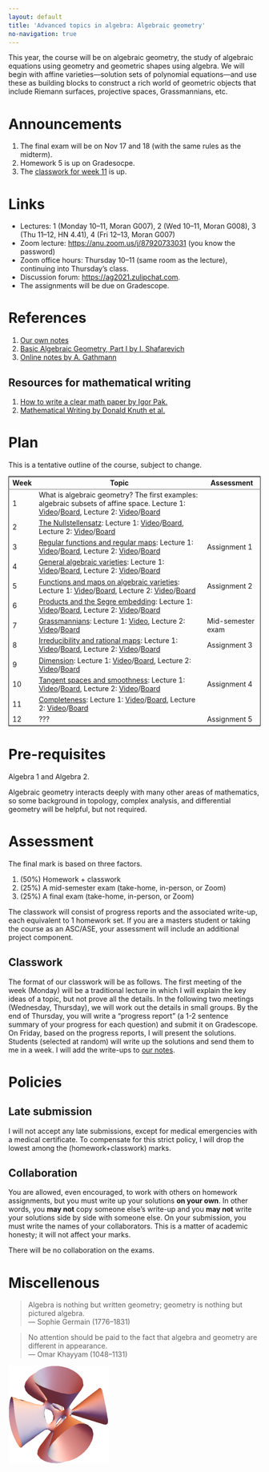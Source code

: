 ```yaml
---
layout: default
title: 'Advanced topics in algebra: Algebraic geometry'
no-navigation: true
---
```


This year, the course will be on algebraic geometry, the study of algebraic equations using geometry and geometric shapes using algebra.
We will begin with affine varieties&#x2014;solution sets of polynomial equations&#x2014;and use these as building blocks to construct a rich world of geometric objects that include Riemann surfaces, projective spaces, Grassmannians, etc.


# Announcements

1.  The final exam will be on Nov 17 and 18 (with the same rules as the midterm).
2.  Homework 5 is up on Gradesocpe.
3.  The [classwork for week 11](classwork11.pdf) is up.


# Links

-   Lectures: 1 (Monday 10&#x2013;11, Moran G007), 2 (Wed 10&#x2013;11, Moran G008), 3 (Thu 11&#x2013;12, HN 4.41), 4 (Fri 12&#x2013;13, Moran G007)
-   Zoom lecture: <https://anu.zoom.us/j/87920733031> (you know the password)
-   Zoom office hours: Thursday 10&#x2013;11 (same room as the lecture), continuing into Thursday&rsquo;s class.
-   Discussion forum: <https://ag2021.zulipchat.com>.
-   The assignments will be due on Gradescope.


# References

1.  [Our own notes](notes)
2.  [Basic Algebraic Geometry, Part I by I. Shafarevich](https://link.springer.com/book/10.1007/978-3-642-37956-7)
3.  [Online notes by A. Gathmann](https://www.mathematik.uni-kl.de/~gathmann/class/alggeom-2002/alggeom-2002.pdf)


## Resources for mathematical writing

1.  [How to write a clear math paper by Igor Pak.](https://www.math.ucla.edu/~pak/papers/how-to-write1.pdf)
2.  [Mathematical Writing by Donald Knuth et al.](https://jmlr.csail.mit.edu/reviewing-papers/knuth_mathematical_writing.pdf)


# Plan

This is a tentative outline of the course, subject to change.

<table border="2" cellspacing="0" cellpadding="6" rules="groups" frame="hsides">


<colgroup>
<col  class="org-right" />

<col  class="org-left" />

<col  class="org-left" />
</colgroup>
<thead>
<tr>
<th scope="col" class="org-right">Week</th>
<th scope="col" class="org-left">Topic</th>
<th scope="col" class="org-left">Assessment</th>
</tr>
</thead>

<tbody>
<tr>
<td class="org-right">1</td>
<td class="org-left">What is algebraic geometry? The first examples: algebraic subsets of affine space. Lecture 1: <a href="https://web.microsoftstream.com/video/cf234444-df4b-4b65-8016-a3c1b7539891?channelId=cd4289e5-e630-458c-8ea0-2bd2632faea0">Video</a>/<a href="notes/2021-07-27.pdf">Board</a>, Lecture 2: <a href="https://web.microsoftstream.com/video/9baf2139-0fa8-4419-89f2-aabff250de07?channelId=cd4289e5-e630-458c-8ea0-2bd2632faea0">Video</a>/<a href="notes/2021-07-08.pdf">Board</a></td>
<td class="org-left">&#xa0;</td>
</tr>


<tr>
<td class="org-right">2</td>
<td class="org-left"><a href="classwork02.pdf">The Nullstellensatz</a>: Lecture 1: <a href="https://web.microsoftstream.com/video/307216ea-46a1-40dd-9389-7bde7ea8b439?channelId=cd4289e5-e630-458c-8ea0-2bd2632faea0">Video</a>/<a href="notes/2021-08-02.pdf">Board</a>, Lecture 2: <a href="https://web.microsoftstream.com/video/a3127e92-540d-47a2-8c8f-66e8e2411163?list=studio">Video</a>/<a href="notes/2021-08-06.pdf">Board</a></td>
<td class="org-left">&#xa0;</td>
</tr>


<tr>
<td class="org-right">3</td>
<td class="org-left"><a href="classwork03.pdf">Regular functions and regular maps</a>: Lecture 1: <a href="https://web.microsoftstream.com/video/ca9210bf-b61b-4b1f-a077-8a78c29b404e">Video</a>/<a href="notes/2021-08-09.pdf">Board</a>, Lecture 2: <a href="https://web.microsoftstream.com/video/048c9983-30be-400e-9e1b-a6019c369b83">Video</a>/<a href="notes/2021-08-13.pdf">Board</a></td>
<td class="org-left">Assignment 1</td>
</tr>


<tr>
<td class="org-right">4</td>
<td class="org-left"><a href="classwork04.pdf">General algebraic varieties</a>: Lecture 1: <a href="https://web.microsoftstream.com/video/aff3b45e-5fbd-44e7-b655-1e19277560f9">Video</a>/<a href="notes/2021-08-16.pdf">Board</a>, Lecture 2: <a href="https://web.microsoftstream.com/video/34028770-b503-41f0-95f4-20377a1cc55a?list=studio">Video</a>/<a href="notes/2021-08-20.pdf">Board</a></td>
<td class="org-left">&#xa0;</td>
</tr>


<tr>
<td class="org-right">5</td>
<td class="org-left"><a href="classwork05.pdf">Functions and maps on algebraic varieties</a>: Lecture 1: <a href="https://web.microsoftstream.com/video/248369c8-6e61-4746-a301-eafc8c7b8853">Video</a>/<a href="notes/2021-08-23.pdf">Board</a>, Lecture 2: <a href="https://web.microsoftstream.com/video/8efe045b-4d50-4e82-bb62-2042fa7678c9">Video</a>/<a href="notes/2021-08-27.pdf">Board</a></td>
<td class="org-left">Assignment 2</td>
</tr>


<tr>
<td class="org-right">6</td>
<td class="org-left"><a href="classwork06.pdf">Products and the Segre embedding</a>: Lecture 1: <a href="https://web.microsoftstream.com/video/8ce2960f-c731-4001-9772-2bc88f34d8fa">Video</a>/<a href="notes/2021-08-30.pdf">Board</a>, Lecture 2: <a href="https://web.microsoftstream.com/video/f5f36337-3a49-4adf-84f6-87d0ef80229d">Video</a>/<a href="notes/2021-09-03.pdf">Board</a></td>
<td class="org-left">&#xa0;</td>
</tr>


<tr>
<td class="org-right">7</td>
<td class="org-left"><a href="classwork07.pdf">Grassmannians</a>: Lecture 1: <a href="https://web.microsoftstream.com/video/515cea51-64d5-445d-aaaa-6526765b021c?list=studio">Video</a>, Lecture 2: <a href="https://web.microsoftstream.com/video/beb6fe34-c764-4c09-92c2-93edd85f7861">Video</a>/<a href="notes/2021-09-24.pdf">Board</a></td>
<td class="org-left">Mid-semester exam</td>
</tr>


<tr>
<td class="org-right">8</td>
<td class="org-left"><a href="classwork08.pdf">Irreducibility and rational maps</a>: Lecture 1: <a href="https://web.microsoftstream.com/video/5bb2a527-c57a-4ef4-a3dd-0106216db85f">Video</a>/<a href="notes/2021-09-27.pdf">Board</a>, Lecture 2: <a href="https://web.microsoftstream.com/video/09931dad-b242-415a-b602-f73895fb437e">Video</a>/<a href="notes/2021-10-01.pdf">Board</a></td>
<td class="org-left">Assignment 3</td>
</tr>


<tr>
<td class="org-right">9</td>
<td class="org-left"><a href="classwork09.pdf">Dimension</a>: Lecture 1: <a href="https://web.microsoftstream.com/video/bfe908f1-9963-408c-aa61-fcdcf20cd37d">Video</a>/<a href="notes/2021-10-05.pdf">Board</a>, Lecture 2: <a href="https://web.microsoftstream.com/video/eb4d6065-5028-4f25-9c29-ee0bfecd628a">Video</a>/<a href="notes/2021-10-08.pdf">Board</a></td>
<td class="org-left">&#xa0;</td>
</tr>


<tr>
<td class="org-right">10</td>
<td class="org-left"><a href="classwork10.pdf">Tangent spaces and smoothness</a>: Lecture 1: <a href="https://web.microsoftstream.com/video/2d902b69-60c8-4dd8-8e6c-0b7a7fc1f3fa">Video</a>/<a href="notes/2021-10-11.pdf">Board</a>, Lecture 2: <a href="https://web.microsoftstream.com/video/5ee9271f-1dbc-473d-805b-920b68ce2151">Video</a>/<a href="notes/2021-10-15.pdf">Board</a></td>
<td class="org-left">Assignment 4</td>
</tr>


<tr>
<td class="org-right">11</td>
<td class="org-left"><a href="classwork11.pdf">Completeness</a>: Lecture 1: <a href="https://web.microsoftstream.com/video/04fb4851-1a75-43d4-aee4-60cbca7ac945">Video</a>/<a href="notes/2021-10-18.pdf">Board</a>, Lecture 2: <a href="https://web.microsoftstream.com/video/0c668d6a-7199-4e00-9dcc-849fb1c5b1b8">Video</a>/<a href="notes/2021-10-22.pdf">Board</a></td>
<td class="org-left">&#xa0;</td>
</tr>


<tr>
<td class="org-right">12</td>
<td class="org-left">???</td>
<td class="org-left">Assignment 5</td>
</tr>
</tbody>
</table>


# Pre-requisites

Algebra 1 and Algebra 2.

Algebraic geometry interacts deeply with many other areas of mathematics, so some background in topology, complex analysis, and differential geometry will be helpful, but not required. 


# Assessment

The final mark is based on three factors.

1.  (50%) Homework + classwork
2.  (25%) A mid-semester exam (take-home, in-person, or Zoom)
3.  (25%) A final exam (take-home, in-person, or Zoom)

The classwork will consist of progress reports and the associated write-up, each equivalent to 1 homework set.
If you are a masters student or taking the course as an ASC/ASE, your assessment will include an additional project component.


## Classwork

The format of our classwork will be as follows. The first meeting of the week (Monday) will be a traditional lecture in which I will explain the key ideas of a topic, but not prove all the details. In the following two meetings (Wednesday, Thursday), we will work out the details in small groups. By the end of Thursday, you will write a &ldquo;progress report&rdquo; (a 1-2 sentence summary of your progress for each question) and submit it on Gradescope. On Friday, based on the progress reports, I will present the solutions. Students (selected at random) will write up the solutions and send them to me in a week. I will add the write-ups to [our notes](notes). 


# Policies


## Late submission

I will not accept any late submissions, except for medical emergencies with a medical certificate.
To compensate for this strict policy, I will drop the lowest among the (homework+classwork) marks.


## Collaboration

You are allowed, even encouraged, to work with others on homework assignments, but you must write up your solutions **on your own**. In other words, you **may not** copy someone else&rsquo;s write-up and you **may not** write your solutions side by side with someone else. On your submission, you must write the names of your collaborators. This is a matter of academic honesty; it will not affect your marks. 

There will be no collaboration on the exams.


# Miscellenous

> Algebra is nothing but written geometry; geometry is nothing but pictured algebra.  
> &#x2014; Sophie Germain (1776&#x2013;1831)

> No attention should be paid to the fact that algebra and geometry are different in appearance.  
> &#x2014; Omar Khayyam (1048&#x2013;1131)

![The Kummer quartic](K3.png)

